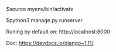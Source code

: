 $source myenv/bin/activate

$python3 manage.py runserver

Runing by default on: http://localhost:8000


Doc: https://devdocs.io/django~1.11/